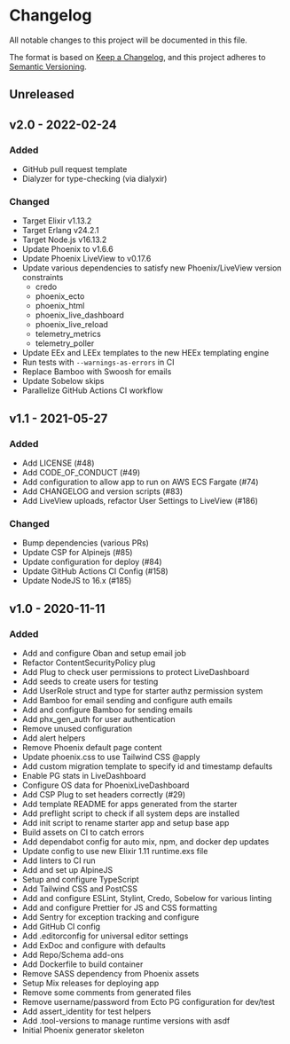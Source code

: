 # Changelog

All notable changes to this project will be documented in this file.

The format is based on [Keep a Changelog](https://keepachangelog.com/en/1.0.0/),
and this project adheres to [Semantic Versioning](https://semver.org/spec/v2.0.0.html).

## Unreleased

## v2.0 - 2022-02-24

### Added

- GitHub pull request template
- Dialyzer for type-checking (via dialyxir)

### Changed

- Target Elixir v1.13.2
- Target Erlang v24.2.1
- Target Node.js v16.13.2
- Update Phoenix to v1.6.6
- Update Phoenix LiveView to v0.17.6
- Update various dependencies to satisfy new Phoenix/LiveView version constraints
  - credo
  - phoenix_ecto
  - phoenix_html
  - phoenix_live_dashboard
  - phoenix_live_reload
  - telemetry_metrics
  - telemetry_poller
- Update EEx and LEEx templates to the new HEEx templating engine
- Run tests with `--warnings-as-errors` in CI
- Replace Bamboo with Swoosh for emails
- Update Sobelow skips
- Parallelize GitHub Actions CI workflow

## v1.1 - 2021-05-27

### Added

- Add LICENSE (#48)
- Add CODE_OF_CONDUCT (#49)
- Add configuration to allow app to run on AWS ECS Fargate (#74)
- Add CHANGELOG and version scripts (#83)
- Add LiveView uploads, refactor User Settings to LiveView (#186)

### Changed

- Bump dependencies (various PRs)
- Update CSP for Alpinejs (#85)
- Update configuration for deploy (#84)
- Update GitHub Actions CI Config (#158)
- Update NodeJS to 16.x (#185)

## v1.0 - 2020-11-11

### Added

- Add and configure Oban and setup email job
- Refactor ContentSecurityPolicy plug
- Add Plug to check user permissions to protect LiveDashboard
- Add seeds to create users for testing
- Add UserRole struct and type for starter authz permission system
- Add Bamboo for email sending and configure auth emails
- Add and configure Bamboo for sending emails
- Add phx_gen_auth for user authentication
- Remove unused configuration
- Add alert helpers
- Remove Phoenix default page content
- Update phoenix.css to use Tailwind CSS @apply
- Add custom migration template to specify id and timestamp defaults
- Enable PG stats in LiveDashboard
- Configure OS data for PhoenixLiveDashboard
- Add CSP Plug to set headers correctly (#29)
- Add template README for apps generated from the starter
- Add preflight script to check if all system deps are installed
- Add init script to rename starter app and setup base app
- Build assets on CI to catch errors
- Add dependabot config for auto mix, npm, and docker dep updates
- Update config to use new Elixir 1.11 runtime.exs file
- Add linters to CI run
- Add and set up AlpineJS
- Setup and configure TypeScript
- Add Tailwind CSS and PostCSS
- Add and configure ESLint, Stylint, Credo, Sobelow for various linting
- Add and configure Prettier for JS and CSS formatting
- Add Sentry for exception tracking and configure
- Add GitHub CI config
- Add .editorconfig for universal editor settings
- Add ExDoc and configure with defaults
- Add Repo/Schema add-ons
- Add Dockerfile to build container
- Remove SASS dependency from Phoenix assets
- Setup Mix releases for deploying app
- Remove some comments from generated files
- Remove username/password from Ecto PG configuration for dev/test
- Add assert_identity for test helpers
- Add .tool-versions to manage runtime versions with asdf
- Initial Phoenix generator skeleton
